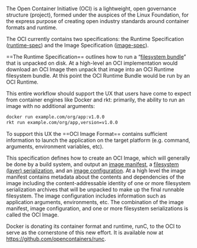 The Open Container Initiative (OCI) is a lightweight, open governance structure (project), formed under the auspices of the Linux Foundation, for the express purpose of creating open industry standards around container formats and runtime.

The OCI currently contains two specifications: the Runtime Specification ([runtime-spec](http://www.github.com/opencontainers/runtime-spec)) and the Image Specification ([image-spec](http://www.github.com/opencontainers/image-spec)).

==The Runtime Specification== outlines how to run a “[filesystem bundle](https://github.com/opencontainers/runtime-spec/blob/master/bundle.md)” that is unpacked on disk. At a high-level an OCI implementation would download an OCI Image then unpack that image into an OCI Runtime filesystem bundle. At this point the OCI Runtime Bundle would be run by an OCI Runtime.

This entire workflow should support the UX that users have come to expect from container engines like Docker and rkt: primarily, the ability to run an image with no additional arguments:

```bash
docker run example.com/org/app:v1.0.0
rkt run example.com/org/app,version=v1.0.0
```

To support this UX the ==OCI Image Format== contains sufficient information to launch the application on the target platform (e.g. command, arguments, environment variables, etc). 

This specification defines how to create an OCI Image, which will generally be done by a build system, and output an [image manifest](https://github.com/opencontainers/image-spec/blob/master/manifest.md), a [filesystem (layer) serialization](https://github.com/opencontainers/image-spec/blob/master/layer.md), and an [image configuration](https://github.com/opencontainers/image-spec/blob/master/config.md). At a high level the image manifest contains metadata about the contents and dependencies of the image including the content-addressable identity of one or more filesystem serialization archives that will be unpacked to make up the final runnable filesystem. The image configuration includes information such as application arguments, environments, etc. The combination of the image manifest, image configuration, and one or more filesystem serializations is called the OCI Image.

Docker is donating its container format and runtime, runC, to the OCI to serve as the cornerstone of this new effort. It is available now at https://github.com/opencontainers/runc.